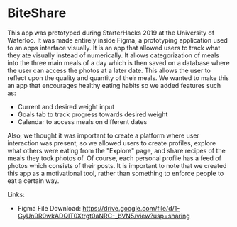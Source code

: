 # BiteShare

This app was prototyped during StarterHacks 2019 at the University of Waterloo. It was made entirely inside Figma, a prototyping application used to an apps interface visually. It is an app that allowed users to track what they ate visually instead of numerically. It allows categorization of meals into the three main meals of a day which is then saved on a database where the user can access the photos at a later date. This allows the user to reflect upon the quality and quantity of their meals. We wanted to make this an app that encourages healthy eating habits so we added features such as:
* Current and desired weight input
* Goals tab to track progress towards desired weight
* Calendar to access meals on different dates

Also, we thought it was important to create a platform where user interaction was present, so we allowed users to create profiles, explore what others were eating from the "Explore" page, and share recipes of the meals they took photos of. Of course, each personal profile has a feed of photos which consists of their posts. It is important to note that we created this app as a motivational tool, rather than something to enforce people to eat a certain way. 

Links:
* Figma File Download: https://drive.google.com/file/d/1-GyUn9R0wkADQlT0Xtrgt0aNRC-_bVN5/view?usp=sharing
